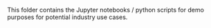 This folder contains the Jupyter notebooks / python scripts for demo purposes for potential industry use cases.
